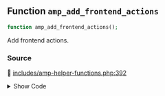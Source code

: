 ## Function `amp_add_frontend_actions`

```php
function amp_add_frontend_actions();
```

Add frontend actions.

### Source

:link: [includes/amp-helper-functions.php:392](https://github.com/ampproject/amp-wp/blob/develop/includes/amp-helper-functions.php#L392-L394)

<details>
<summary>Show Code</summary>

```php
function amp_add_frontend_actions() {
	add_action( 'wp_head', 'amp_add_amphtml_link' );
}
```

</details>

